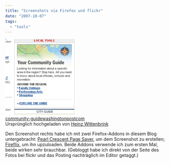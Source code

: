 ```yaml
---
title: "Screenshots via Firefox und flickr"
date: "2007-10-07"
tags: 
  - "tools"
---
```


[![](images/1505607568_540c46416f_m.jpg)](http://www.flickr.com/photos/heinzwittenbrink/1505607568/ "photo sharing")  
[community-guidewashingtonpostcom](http://www.flickr.com/photos/heinzwittenbrink/1505607568/)  
Ursprünglich hochgeladen von [Heinz Wittenbrink](http://www.flickr.com/people/heinzwittenbrink/)

Den Screenshot rechts habe ich mit zwei Firefox-Addons in diesem Blog untergebracht: [Pearl Crescent Page Saver](http://pearlcrescent.com/products/pagesaver/ "Pearl Crescent Page Saver"), um dem Screenshot zu erstellen; [Fireflix](https://addons.mozilla.org/de/firefox/addon/3453 "Fireflix :: Firefox Add-ons"), um ihn upzuloaden. Beide Addons verwende ich zum ersten Mal, beide wirken sehr brauchbar. (Gebloggt habe ich direkt von der Seite des Fotos bei flickr und das Posting nachträglich im Editor getaggt.)
